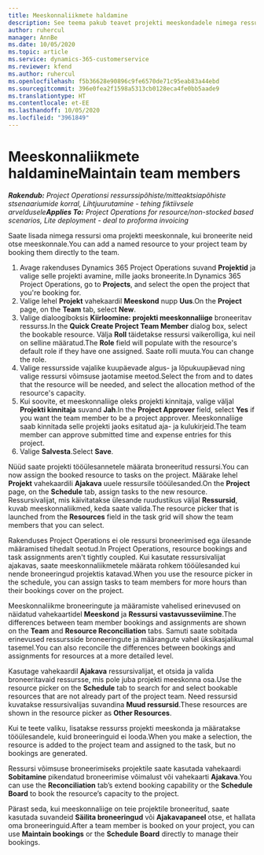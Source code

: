 ```yaml
---
title: Meeskonnaliikmete haldamine
description: See teema pakub teavet projekti meeskondadele nimega ressursside broneerimise ja nende ülesannetele määramise kohta.
author: ruhercul
manager: AnnBe
ms.date: 10/05/2020
ms.topic: article
ms.service: dynamics-365-customerservice
ms.reviewer: kfend
ms.author: ruhercul
ms.openlocfilehash: f5b36628e90896c9fe6570de71c95eab83a44ebd
ms.sourcegitcommit: 396e0fea2f1598a5313cb0128eca4fe0bb5aade9
ms.translationtype: HT
ms.contentlocale: et-EE
ms.lasthandoff: 10/05/2020
ms.locfileid: "3961849"
---
```

# <a name="maintain-team-members"></a><span data-ttu-id="9ddfc-103">Meeskonnaliikmete haldamine</span><span class="sxs-lookup"><span data-stu-id="9ddfc-103">Maintain team members</span></span>

<span data-ttu-id="9ddfc-104">_**Rakendub:** Project Operationsi ressurssipõhiste/mitteaktsiapõhiste stsenaariumide korral,  Lihtjuurutamine - tehing fiktiivsele arveldusele_</span><span class="sxs-lookup"><span data-stu-id="9ddfc-104">_**Applies To:** Project Operations for resource/non-stocked based scenarios, Lite deployment - deal to proforma invoicing_</span></span>

<span data-ttu-id="9ddfc-105">Saate lisada nimega ressursi oma projekti meeskonnale, kui broneerite neid otse meeskonnale.</span><span class="sxs-lookup"><span data-stu-id="9ddfc-105">You can add a named resource to your project team by booking them directly to the team.</span></span>

1. <span data-ttu-id="9ddfc-106">Avage rakenduses Dynamics 365 Project Operations suvand **Projektid** ja valige selle projekti avamine, mille jaoks broneerite.</span><span class="sxs-lookup"><span data-stu-id="9ddfc-106">In Dynamics 365 Project Operations, go to **Projects**, and select the open the project that you're booking for.</span></span>
2. <span data-ttu-id="9ddfc-107">Valige lehel **Projekt** vahekaardil **Meeskond** nupp **Uus**.</span><span class="sxs-lookup"><span data-stu-id="9ddfc-107">On the **Project** page, on the **Team** tab, select **New**.</span></span> 
3. <span data-ttu-id="9ddfc-108">Valige dialoogiboksis **Kiirloomine: projekti meeskonnaliige** broneeritav ressurss.</span><span class="sxs-lookup"><span data-stu-id="9ddfc-108">In the **Quick Create Project Team Member** dialog box, select the bookable resource.</span></span> <span data-ttu-id="9ddfc-109">Välja **Roll** täidetakse ressursi vaikerolliga, kui neil on selline määratud.</span><span class="sxs-lookup"><span data-stu-id="9ddfc-109">The **Role** field will populate with the resource's default role if they have one assigned.</span></span> <span data-ttu-id="9ddfc-110">Saate rolli muuta.</span><span class="sxs-lookup"><span data-stu-id="9ddfc-110">You can change the role.</span></span> 
4. <span data-ttu-id="9ddfc-111">Valige ressursside vajalike kuupäevade algus- ja lõpukuupäevad ning valige ressursi võimsuse jaotamise meetod.</span><span class="sxs-lookup"><span data-stu-id="9ddfc-111">Select the from and to dates that the resource will be needed, and select the allocation method of the resource's capacity.</span></span> 
5. <span data-ttu-id="9ddfc-112">Kui soovite, et meeskonnaliige oleks projekti kinnitaja, valige väljal **Projekti kinnitaja** suvand **Jah**.</span><span class="sxs-lookup"><span data-stu-id="9ddfc-112">In the **Project Approver** field, select **Yes** if you want the team member to be a project approver.</span></span> <span data-ttu-id="9ddfc-113">Meeskonnaliige saab kinnitada selle projekti jaoks esitatud aja- ja kulukirjeid.</span><span class="sxs-lookup"><span data-stu-id="9ddfc-113">The team member can approve submitted time and expense entries for this project.</span></span> 
6. <span data-ttu-id="9ddfc-114">Valige **Salvesta**.</span><span class="sxs-lookup"><span data-stu-id="9ddfc-114">Select **Save**.</span></span>

<span data-ttu-id="9ddfc-115">Nüüd saate projekti tööülesannetele määrata broneeritud ressursi.</span><span class="sxs-lookup"><span data-stu-id="9ddfc-115">You can now assign the booked resource to tasks on the project.</span></span> <span data-ttu-id="9ddfc-116">Määrake lehel **Projekt** vahekaardili **Ajakava** uuele ressursile tööülesanded.</span><span class="sxs-lookup"><span data-stu-id="9ddfc-116">On the **Project** page, on the **Schedule** tab, assign tasks to the new resource.</span></span> <span data-ttu-id="9ddfc-117">Ressursivalijat, mis käivitatakse ülesande ruudustikus väljal **Ressursid**, kuvab meeskonnaliikmed, keda saate valida.</span><span class="sxs-lookup"><span data-stu-id="9ddfc-117">The resource picker that is launched from the **Resources** field in the task grid will show the team members that you can select.</span></span>


<span data-ttu-id="9ddfc-118">Rakenduses Project Operations ei ole ressursi broneerimised ega ülesande määramised tihedalt seotud.</span><span class="sxs-lookup"><span data-stu-id="9ddfc-118">In Project Operations, resource bookings and task assignments aren't tightly coupled.</span></span> <span data-ttu-id="9ddfc-119">Kui kasutate ressursivalijat ajakavas, saate meeskonnaliikmetele määrata rohkem tööülesanded kui nende broneeringud projektis katavad.</span><span class="sxs-lookup"><span data-stu-id="9ddfc-119">When you use the resource picker in the schedule, you can assign tasks to team members for more hours than their bookings cover on the project.</span></span>

<span data-ttu-id="9ddfc-120">Meeskonnaliikme broneeringute ja määramiste vahelised erinevused on näidatud vahekaartidel **Meeskond** ja **Ressursi vastavusseviimine**.</span><span class="sxs-lookup"><span data-stu-id="9ddfc-120">The differences between team member bookings and assignments are shown on the **Team** and **Resource Reconciliation** tabs.</span></span> <span data-ttu-id="9ddfc-121">Samuti saate sobitada erinevused ressursside broneeringute ja määrangute vahel üksikasjalikumal tasemel.</span><span class="sxs-lookup"><span data-stu-id="9ddfc-121">You can also reconcile the differences between bookings and assignments for resources at a more detailed level.</span></span>

<span data-ttu-id="9ddfc-122">Kasutage vahekaardil **Ajakava** ressursivalijat, et otsida ja valida broneeritavaid ressursse, mis pole juba projekti meeskonna osa.</span><span class="sxs-lookup"><span data-stu-id="9ddfc-122">Use the resource picker on the **Schedule** tab to search for and select bookable resources that are not already part of the project team.</span></span> <span data-ttu-id="9ddfc-123">Need ressursid kuvatakse ressursivalijas suvandina **Muud ressursid**.</span><span class="sxs-lookup"><span data-stu-id="9ddfc-123">These resources are shown in the resource picker as **Other Resources**.</span></span>

<span data-ttu-id="9ddfc-124">Kui te teete valiku, lisatakse ressurss projekti meeskonda ja määratakse tööülesandele, kuid broneeringuid ei looda.</span><span class="sxs-lookup"><span data-stu-id="9ddfc-124">When you make a selection, the resource is added to the project team and assigned to the task, but no bookings are generated.</span></span>

<span data-ttu-id="9ddfc-125">Ressursi võimsuse broneerimiseks projektile saate kasutada vahekaardi **Sobitamine** pikendatud broneerimise võimalust või vahekaarti **Ajakava**.</span><span class="sxs-lookup"><span data-stu-id="9ddfc-125">You can use the **Reconciliation** tab’s extend booking capability or the **Schedule Board** to book the resource’s capacity to the project.</span></span>

<span data-ttu-id="9ddfc-126">Pärast seda, kui meeskonnaliige on teie projektile broneeritud, saate kasutada suvandeid **Säilita broneeringud** või **Ajakavapaneel** otse, et hallata oma broneeringuid.</span><span class="sxs-lookup"><span data-stu-id="9ddfc-126">After a team member is booked on your project, you can use **Maintain bookings** or the **Schedule Board** directly to manage their bookings.</span></span>
